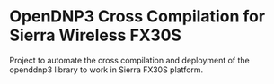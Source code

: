 # OpenDNP3 Cross Compilation for Sierra Wireless FX30S

Project to automate the cross compilation and deployment of the openddnp3
library to work in Sierra FX30S platform.